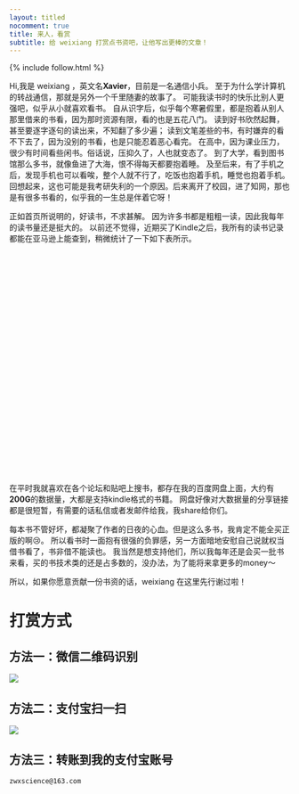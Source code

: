 ```yaml
---
layout: titled
nocomment: true
title: 来人，看赏
subtitle: 给 weixiang 打赏点书资吧，让他写出更棒的文章！
---
```


{% include follow.html %}

Hi,我是 weixiang ，英文名<strong>Xavier</strong>，目前是一名通信小兵。
至于为什么学计算机的转战通信，那就是另外一个千里随妻的故事了。
可能我读书时的快乐比别人更强吧，似乎从小就喜欢看书。
自从识字后，似乎每个寒暑假里，都是抱着从别人那里借来的书看，因为那时资源有限，看的也是五花八门。
读到好书欣然起舞，甚至要逐字逐句的读出来，不知翻了多少遍；
读到文笔差些的书，有时嫌弃的看不下去了，因为没别的书看，也是只能忍着恶心看完。
在高中，因为课业压力，很少有时间看些闲书。俗话说，压抑久了，人也就变态了。
到了大学，看到图书馆那么多书，就像鱼进了大海，恨不得每天都要抱着睡。
及至后来，有了手机之后，发现手机也可以看唉，整个人就不行了，吃饭也抱着手机，睡觉也抱着手机。
回想起来，这也可能是我考研失利的一个原因。后来离开了校园，进了知网，那也是有很多书看的，似乎我的一生总是伴着它呀！

正如首页所说明的，好读书，不求甚解。
因为许多书都是粗粗一读，因此我每年的读书量还是挺大的。
以前还不觉得，近期买了Kindle之后，我所有的读书记录都能在亚马逊上能查到，稍微统计了一下如下表所示。

<div id="reading-chart" style="height: 400px"></div>

在平时我就喜欢在各个论坛和贴吧上搜书，都存在我的百度网盘上面，大约有<strong class="text-xlarge">200G</strong>的数据量，大都是支持kindle格式的书籍。
网盘好像对大数据量的分享链接都是很短暂，有需要的话私信或者发邮件给我，我share给你们。

每本书不管好坏，都凝聚了作者的日夜的心血。但是这么多书，我肯定不能全买正版的啊:cry:。
所以看书时一面抱有很强的负罪感，另一方面暗地安慰自己说就权当借书看了，书非借不能读也。
我当然是想支持他们，所以我每年还是会买一批书来看，买的书技术类的还是占多数的，没办法，为了能将来拿更多的money～

所以，如果你愿意贡献一份书资的话，weixiang 在这里先行谢过啦！


# 打赏方式

## 方法一：微信二维码识别

<img src="{{ site.loadingImg }}" data-src="http://blog.zhangweixiang.com/img/mm_facetoface_collect_qrcode_1455414545364.png" />

## 方法二：支付宝扫一扫

<img src="{{ site.loadingImg }}" data-src="http://blog.zhangweixiang.com/img/zhifu.png" />

## 方法三：转账到我的支付宝账号

`zwxscience@163.com`




<script type="text/javascript">
    var loadJs = [['{{ site.url }}/js/echarts-all.js', function() {
        // init echarts
        var chart = echarts.init($('#reading-chart')[0]);
        chart.setOption({
            tooltip: {
                trigger: 'value'
            },
            legend: {
                data:['2015']
            },
            grid: {
                x: 40,
                x2: 40,
                y: 40
            },
            calculable: true,
            xAxis: [{
                type: 'category',
                data: ['1月', '2月', '3月', '4月', '5月', '6月',
                        '7月', '8月', '9月', '10月', '11月', '12月'],
                axisLine: {
                    show: false
                }
            }],
            yAxis: [{
                type: 'value',
                axisLine: {
                    show: false
                }
            }],
            series: [{
                name: '2015',
                type: 'bar',
                data: [0, 0, 0, 0, 0, 0, 0, 14, 9, 13, 12, 10],
                itemStyle: {
                    normal: {
                        color: '#D0648A'
                    }
                },
                markPoint: {
                    data: [{
                        type: 'max', 
                        name: '最大值'
                    }, {
                        type: 'min',
                        name: '最小值'
                    }]
                },
                markLine: {
                    data: [{
                        type: 'average',
                        name: '平均值'
                    }]
                }
            }, {
                name: '2016',
                type: 'bar',
                data: [5, 0, 0, 0, 0, 0, 0, 0, 0, 0],
                itemStyle: {
                    normal: {
                        color: '#D0648A'
                    }
                },
                markPoint: {
                    data: [{
                        type: 'max', 
                        name: '最大值'
                    }, {
                        type: 'min',
                        name: '最小值'
                    }]
                },
                markLine: {
                    data: [{
                        type: 'average',
                        name: '平均值'
                    }]
                }
            }]
        });

        $(window).resize(chart.resize);
    }]];
</script>
